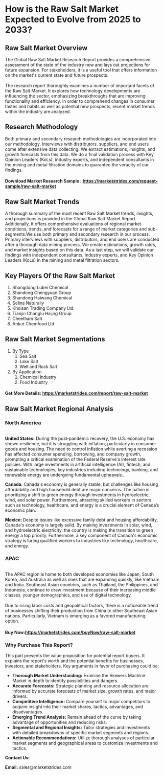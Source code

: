 <h1>How is the Raw Salt Market Expected to Evolve from 2025 to 2033?</h1>
<h2>Raw Salt Market Overview</h2>
<p>The Global Raw Salt Market Research Report provides a comprehensive assessment of the state of the industry now and lays out projections for future expansion. For stakeholders, it is a useful tool that offers information on the market's current state and future prospects. <br /><br />The research report thoroughly examines a number of important facets of the Raw Salt Market. It explores how technology developments are influencing the sector, emphasizing breakthroughs that are improving functionality and efficiency. In order to comprehend changes in consumer tastes and habits as well as potential new prospects, recent market trends within the industry are analyzed.</p>
<h2>Research Methodology</h2>
<p>Both primary and secondary research methodologies are incorporated into our methodology. Interviews with distributors, suppliers, and end users come after extensive data collecting. We extract estimations, insights, and growth forecasts from this data. We do a final validation process with Key Opinion Leaders (KoLs), industry experts, and independent consultants in the mining and metal filtration domains to guarantee the veracity of our findings.</p>
<h4>Download Market Research Sample : <a href="https://marketstrides.com/request-sample/raw-salt-market">https://marketstrides.com/request-sample/raw-salt-market</a></h4>
<h2>Raw Salt Market Trends</h2>
<p>A thorough summary of the most recent Raw Salt Market trends, insights, and projections is provided in the Global Raw Salt Market Report. Additionally, it offers comprehensive evaluations of regional market conditions, trends, and forecasts for a range of market categories and sub-segments.We use both primary and secondary research in our process. Primary interviews with suppliers, distributors, and end users are conducted after a thorough data mining process. We create estimations, growth rates, and market insights based on this data. As a last step, we will validate our findings with independent consultants, industry experts, and Key Opinion Leaders (KoLs) in the mining and metal filtration sectors.</p>
<h2>Key Players Of the Raw Salt Market</h2>
<ol>
<li>Shangdong Lubei Chemical</li>
<li>Shandong Chengyuan Group</li>
<li>Shandong Haiwang Chemical</li>
<li>Selina Naturally</li>
<li>Khoisan Trading Company Ltd</li>
<li>Tianjin Changlu Haijng Group</li>
<li>Cheetham Salt</li>
<li>Ankur Chemfood Ltd</li>
</ol>
<h2>Raw Salt Market Segmentations</h2>
<ol>
<li>By Type
<ol>
<li>Sea Salt</li>
<li>Lake Salt</li>
<li>Well and Rock Salt</li>
</ol>
</li>
<li>By Application
<ol>
<li>Chemical Industry</li>
<li>Food Industry</li>
</ol>
</li>
</ol>
<h4>Get More Details: <a href="https://marketstrides.com/report/raw-salt-market">https://marketstrides.com/report/raw-salt-market</a></h4>
<h2>Raw Salt Market Regional Analysis</h2>
<h3>North America</h3>
<p><br /><strong>United States:</strong> During the post-pandemic recovery, the U.S. economy has shown resilience, but it is struggling with inflation, particularly in consumer goods and housing. The need to control inflation while averting a recession has affected consumer spending, borrowing, and company growth, prompting a critical examination of the Federal Reserve's interest rate policies. With large investments in artificial intelligence (AI), fintech, and sustainable technologies, key industries including technology, banking, and renewable energy are undergoing fundamental upheavals..</p>
<p><strong>Canada:</strong> Canada's economy is generally stable, but challenges like housing affordability and high household debt are major concerns. The nation is prioritizing a shift to green energy through investments in hydroelectric, wind, and solar power. Furthermore, attracting skilled workers in sectors such as technology, healthcare, and energy is a crucial element of Canada&rsquo;s economic plan.</p>
<p><strong>Mexico:</strong> Despite issues like excessive family debt and housing affordability, Canada's economy is largely solid. By making investments in solar, wind, and hydroelectric electricity, the country is making the transition to green energy a top priority. Furthermore, a key component of Canada's economic strategy is luring qualified workers to industries like technology, healthcare, and energy.</p>
<h3>APAC</h3>
<p><br />The APAC region is home to both developed economies like Japan, South Korea, and Australia as well as ones that are expanding quickly, like Vietnam and India. Southeast Asian countries, such as Thailand, the Philippines, and Indonesia, continue to draw investment because of their increasing middle classes, younger demographics, and use of digital technology. <br /> <br />Due to rising labor costs and geopolitical factors, there is a noticeable trend of businesses shifting their production from China to other Southeast Asian nations. Particularly, Vietnam is emerging as a favored manufacturing option.</p>
<h4>Buy Now:<a href="https://marketstrides.com/buyNow/raw-salt-market">https://marketstrides.com/buyNow/raw-salt-market</a></h4>
<h3>Why Purchase This Report?</h3>
<p>This part presents the value proposition for potential report buyers. It explains the report's worth and the potential benefits for businesses, investors, and stakeholders. Key arguments in favor of purchasing could be:</p>
<ul>
<li><strong>Thorough Market Understanding:</strong> Examine the Skewers Machine Market in depth to identify possibilities and dangers.</li>
<li><strong>Accurate Forecasts:</strong> Strategic planning and resource allocation are informed by accurate forecasts of market size, growth rates, and major drivers.</li>
<li><strong>Competitive Intelligence:</strong> Compare yourself to major competitors to acquire insight into their market shares, tactics, advantages, and disadvantages.</li>
<li><strong>Emerging Trend Analysis:</strong> Remain ahead of the curve by taking advantage of opportunities and reducing risks.</li>
<li><strong>Segmental and Regional Insights:</strong> Tailor strategies and investments with detailed breakdowns of specific market segments and regions.</li>
<li><strong>Actionable Recommendations:</strong> Utilize thorough analyses of particular market segments and geographical areas to customize investments and tactics.</li>
</ul>
<p><strong>Contact Us:</strong></p>
<p><strong>Email:</strong> <a>sales@marketstrides.com</a></p>
